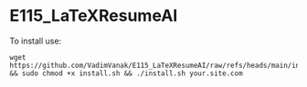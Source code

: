 # E115_LaTeXResumeAI

To install use:

```
wget https://github.com/VadimVanak/E115_LaTeXResumeAI/raw/refs/heads/main/install.sh && sudo chmod +x install.sh && ./install.sh your.site.com
```
